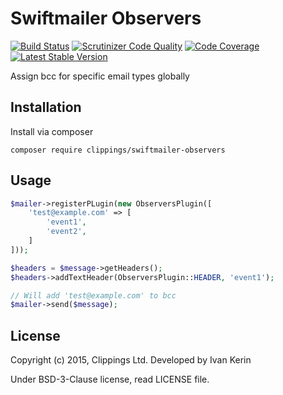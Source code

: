 Swiftmailer Observers
=====================

[![Build Status](https://travis-ci.org/clippings/swiftmailer-observers.svg?branch=master)](https://travis-ci.org/clippings/swiftmailer-observers)
[![Scrutinizer Code Quality](https://scrutinizer-ci.com/g/clippings/swiftmailer-observers/badges/quality-score.png?b=master)](https://scrutinizer-ci.com/g/clippings/swiftmailer-observers/?branch=master)
[![Code Coverage](https://scrutinizer-ci.com/g/clippings/swiftmailer-observers/badges/coverage.png?b=master)](https://scrutinizer-ci.com/g/clippings/swiftmailer-observers/?branch=master)
[![Latest Stable Version](https://poser.pugx.org/clippings/swiftmailer-observers/v/stable)](https://packagist.org/packages/clippings/swiftmailer-observers)

Assign bcc for specific email types globally

Installation
------------

Install via composer

```
composer require clippings/swiftmailer-observers
```

Usage
-----

```php
$mailer->registerPLugin(new ObserversPlugin([
    'test@example.com' => [
        'event1',
        'event2',
    ]
]));

$headers = $message->getHeaders();
$headers->addTextHeader(ObserversPlugin::HEADER, 'event1');

// Will add 'test@example.com' to bcc
$mailer->send($message);
```

License
-------

Copyright (c) 2015, Clippings Ltd. Developed by Ivan Kerin

Under BSD-3-Clause license, read LICENSE file.
